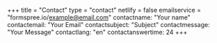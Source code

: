 +++
title = "Contact"
type = "contact"
netlify = false
emailservice = "formspree.io/example@email.com"
contactname: "Your name"
contactemail: "Your Email"
contactsubject: "Subject"
contactmessage: "Your Message"
contactlang: "en"
contactanswertime: 24
+++
